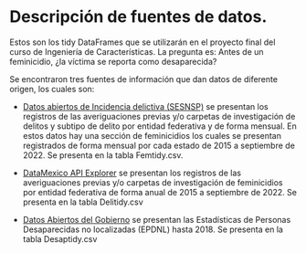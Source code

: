 # Descripción de fuentes de datos.

Estos son los tidy DataFrames que se utilizarán en el proyecto final del curso de Ingeniería de Características. La pregunta es: Antes de un feminicidio, ¿la víctima se reporta como desaparecida?

Se encontraron tres fuentes de información que dan datos de diferente origen, los cuales son:

* [Datos abiertos de Incidencia delictiva (SESNSP)](https://www.gob.mx/sesnsp/acciones-y-programas/datos-abiertos-de-incidencia-delictiva) se presentan los registros de las averiguaciones previas y/o carpetas de investigación de delitos y subtipo de delito  por entidad federativa y de forma mensual. En estos datos hay una sección de feminicidios los cuales se presentan registrados de forma mensual por cada estado de 2015 a septiembre de 2022. Se presenta en la tabla Femtidy.csv. 

* [DataMexico API Explorer](https://dev-api.datamexico.org/ui/?cube=sesnsp_crimes&cuts%5B0%5D=Type.Crime+Type%2C502&debug=false&distinct=false&drilldowns%5B0%5D=Date.Year&drilldowns%5B1%5D=Geography.State&drilldowns%5B2%5D=Type.Crime+Type&locale=es&measures%5B0%5D=Value&nonempty=true&parents=false&sparse=false) se presentan los registros de las averiguaciones previas y/o carpetas de investigación de feminicidios por entidad federativa de forma anual de 2015 a septiembre de 2022. Se presenta en la tabla Delitidy.csv
* [Datos Abiertos del Gobierno](https://datos.gob.mx/busca/dataset/estadistica-de-personas-desaparecidas-no-localizadas/resource/a42be713-6cc3-4339-88c3-0e70d1089baa?inner_span=True) se presentan las Estadísticas de Personas Desaparecidas no localizadas (EPDNL) hasta 2018. Se presenta en la tabla Desaptidy.csv
